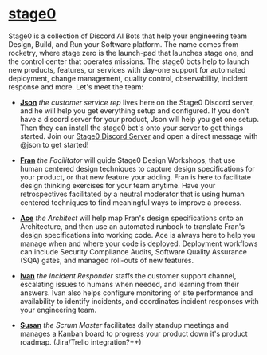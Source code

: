 # [stage0](https://agile-learning.institute/stage0)

Stage0 is a collection of Discord AI Bots that help your engineering team  Design, Build, and Run your Software platform. The name comes from rocketry, where stage zero is the launch-pad that launches stage one, and the control center that operates missions. The stage0 bots help to launch new products, features, or services with day-one support for automated deployment, change management, quality  control, observability, incident response and more. Let's meet the team:

- **[Json](./JSON.md)** *the customer service rep* lives here on the Stage0 Discord server, and he will help you get everything setup and configured. If you don't have a discord server for your product, Json will help you get one setup. Then they can install the stage0 bot's onto your server to get things started. Join our [Stage0 Discord Server](https://discord.gg/SzNTstqBH2) and open a direct message with @json to get started!

- **[Fran](./FRAN.md)** *the Facilitator* will guide Stage0 Design Workshops, that use human centered design techniques to capture design specifications for your product, or that new feature your adding. Fran is here to facilitate design thinking exercises for your team anytime. Have your retrospectives facilitated by a neutral moderator that is using human centered techniques to find meaningful ways to improve a process. 

- **[Ace](./ACE.md)** *the Architect* will help map Fran's design specifications onto an Architecture, and then use an automated runbook to translate Fran's design specifications into working code. Ace is always here to help you manage when and where your code is deployed. Deployment workflows can include Security Compliance Audits, Software Quality Assurance (SQA) gates, and managed roll-outs of new features.

- **[Ivan](./IVAN.md)** *the Incident Responder* staffs the customer support channel, escalating issues to humans when needed, and learning from their answers. Ivan also helps configure monitoring of site performance and availability to identify incidents, and coordinates incident responses with your engineering team.

- **[Susan](./SUSAN.md)** *the Scrum Master* facilitates daily standup meetings and manages a Kanban board to progress your product down it's product roadmap. (Jira/Trello integration?++)

